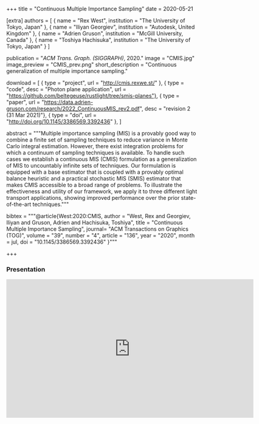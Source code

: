+++
title = "Continuous Multiple Importance Sampling"
date = 2020-05-21

[extra]
authors = [ 
    { name = "Rex West", institution = "The University of Tokyo, Japan" },
    { name = "Iliyan Georgiev", institution = "Autodesk, United Kingdom" }, 
    { name = "Adrien Gruson", institution = "McGill University, Canada" }, 
    { name = "Toshiya Hachisuka", institution = "The University of Tokyo, Japan" } 
]

publication = "*ACM Trans. Graph. (SIGGRAPH)*, 2020."
image = "CMIS.jpg"
image_preview = "CMIS_prev.png"
short_description = "Continuous generalization of multiple importance sampling."

download = [
    { type = "project", url = "http://cmis.rexwe.st/" },
    { type = "code", desc = "Photon plane application", url = "https://github.com/beltegeuse/rustlight/tree/smis-planes"},
    { type = "paper", url = "https://data.adrien-gruson.com/research/2022_ContinuousMIS_rev2.pdf", desc = "revision 2 (31 Mar 2021)"},
    { type = "doi", url = "http://doi.org/10.1145/3386569.3392436" },
]

abstract = """Multiple importance sampling (MIS) is a provably good way to combine a finite set of sampling techniques to reduce variance in Monte Carlo integral estimation. However, there exist integration problems for which a continuum of sampling techniques is available. To handle such cases we establish a continuous MIS (CMIS) formulation as a generalization of MIS to uncountably infinite sets of techniques. Our formulation is equipped with a base estimator that is coupled with a provably optimal balance heuristic and a practical stochastic MIS (SMIS) estimator that makes CMIS accessible to a broad range of problems. To illustrate the effectiveness and utility of our framework, we apply it to three different light transport applications, showing improved performance over the prior state-of-the-art techniques."""

bibtex = """@article{West:2020:CMIS,
    author = "West, Rex and Georgiev, Iliyan and Gruson, Adrien and Hachisuka, Toshiya",
    title = "Continuous Multiple Importance Sampling",
    journal= "ACM Transactions on Graphics (TOG)",
    volume = "39",
    number = "4",
    article = "136",
    year = "2020",
    month = jul,
    doi = "10.1145/3386569.3392436"
}"""

+++

### Presentation 

<iframe width="650" height="365"  src="https://www.youtube.com/embed/dxFSwplfdpk" frameborder="0" allow="accelerometer; autoplay; encrypted-media; gyroscope; picture-in-picture" allowfullscreen></iframe>
